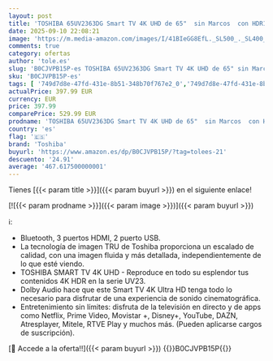 ```yaml
---
layout: post
title: 'TOSHIBA 65UV2363DG Smart TV 4K UHD de 65"  sin Marcos  con HDR10  Dolby Audio  Compatible con Asistente de Voz Alexa y Google  Bluetooth'
date: 2025-09-10 22:08:21
image: 'https://m.media-amazon.com/images/I/41BIeGG8EfL._SL500_._SL400_.jpg'
comments: true
category: ofertas
author: 'tole.es'
slug: 'B0CJVPB15P-es TOSHIBA 65UV2363DG Smart TV 4K UHD de 65" sin Marcos con...'
sku: 'B0CJVPB15P-es'
tags: [ '749d7d8e-47fd-431e-8b51-348b70f767e2_0','749d7d8e-47fd-431e-8b51-348b70f767e2_401','749d7d8e-47fd-431e-8b51-348b70f767e2_5801','749d7d8e-47fd-431e-8b51-348b70f767e2_9001','749d7d8e-47fd-431e-8b51-348b70f767e2_9301','Arborist Merchandising Root','Electrónica','Gaming TVs','Self Service','Servicios Heavy and Bulky','Special Features Stores','TV 48" - 65"','TV, vídeo y home cinema','TVs 60"-69"','Televisores','Toshiba','smart','toshiba','tv','🇪🇸', ]
actualPrice: 397.99 EUR
currency: EUR
price: 397.99
comparePrice: 529.99 EUR
prodname: 'TOSHIBA 65UV2363DG Smart TV 4K UHD de 65"  sin Marcos  con HDR10  Dolby Audio  Compatible con Asistente de Voz Alexa y Google  Bluetooth'
country: 'es'
flag: '🇪🇸'
brand: 'Toshiba'
buyurl: 'https://www.amazon.es/dp/B0CJVPB15P/?tag=tolees-21'
descuento: '24.91'
average: '467.617500000001'
---
```


Tienes [{{< param title >}}]({{< param buyurl >}}) en el siguiente enlace!

[![{{< param prodname >}}]({{< param image >}})]({{< param buyurl >}})

ℹ️:

- Bluetooth, 3 puertos HDMI, 2 puerto USB.
- La tecnología de imagen TRU de Toshiba proporciona un escalado de calidad, con una imagen fluida y más detallada, independientemente de lo que esté viendo.
- TOSHIBA SMART TV 4K UHD - Reproduce en todo su esplendor tus contenidos 4K HDR en la serie UV23.
- Dolby Audio hace que este Smart TV 4K Ultra HD tenga todo lo necesario para disfrutar de una experiencia de sonido cinematográfica.
- Entretenimiento sin límites: disfruta de la televisión en directo y de apps como Netflix, Prime Video, Movistar +, Disney+, YouTube, DAZN, Atresplayer, Mitele, RTVE Play y muchos más. (Pueden aplicarse cargos de suscripción).

[🛒 Accede a la oferta!!]({{< param buyurl >}})
{{<world>}}B0CJVPB15P{{</world>}}
